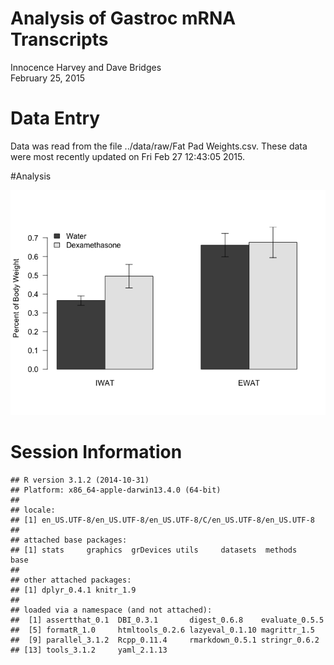 # Analysis of Gastroc mRNA Transcripts
Innocence Harvey and Dave Bridges  
February 25, 2015  



# Data Entry




Data was read from the file ../data/raw/Fat Pad Weights.csv.  These data were most recently updated on Fri Feb 27 12:43:05 2015.

#Analysis





![](figures/iwat-normalized-1.png) 


# Session Information


```
## R version 3.1.2 (2014-10-31)
## Platform: x86_64-apple-darwin13.4.0 (64-bit)
## 
## locale:
## [1] en_US.UTF-8/en_US.UTF-8/en_US.UTF-8/C/en_US.UTF-8/en_US.UTF-8
## 
## attached base packages:
## [1] stats     graphics  grDevices utils     datasets  methods   base     
## 
## other attached packages:
## [1] dplyr_0.4.1 knitr_1.9  
## 
## loaded via a namespace (and not attached):
##  [1] assertthat_0.1  DBI_0.3.1       digest_0.6.8    evaluate_0.5.5 
##  [5] formatR_1.0     htmltools_0.2.6 lazyeval_0.1.10 magrittr_1.5   
##  [9] parallel_3.1.2  Rcpp_0.11.4     rmarkdown_0.5.1 stringr_0.6.2  
## [13] tools_3.1.2     yaml_2.1.13
```
